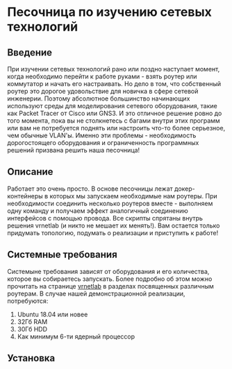 # Песочница по изучению сетевых технологий

## Введение
При изучении сетевых технологий рано или поздно наступает момент, когда необходимо перейти к работе руками - взять роутер или коммутатор и начать его настраивать. Но дело в том, что собственный роутер это дорогое удовольствие для новичка в сфере сетевой инженерии. Поэтому абсолютное большинство начинающих используют среды для моделирования сетевого оборудования, такие как Packet Tracer от Cisco или GNS3. И это отличное решение ровно до того момента, пока вы не столкнетесь с багами внутри этих программ или вам не потребуется поднять или настроить что-то более серьезное, чем обычные VLAN'ы.
Именно эти проблемы - необходимость дорогостоящего оборудования и ограниченность программных решений призвана решить наша песочница!

## Описание
Работает это очень просто. В основе песочницы лежат докер-контейнеры в которых мы запускаем необходимые нам роутеры. При необходимости соединить несколько роутеров вместе - выполняем одну команду и получаем эффект аналогичный соединению интерфейсов с помощью провода. Все скрипты спрятаны внутрь решения vrnetlab (и никто не мешает их менять!). Вам остается только придумать топологию, подумать о реализации и приступить к работе!

## Системные требования
Системыне требования зависят от оборудования и его количества, которое вы собираетесь запускать. Более подробно об этом можно прочитать на странице [vrnetlab](https://github.com/plajjan/vrnetlab) в разделах посвященных различным роутерам.
В случае нашей демонстрационной реализации, потребуются:
1. Ubuntu 18.04 или новее
2. 32Гб RAM
3. 30Гб HDD
4. Как минимум 6-ти ядерный процессор


## Установка 

